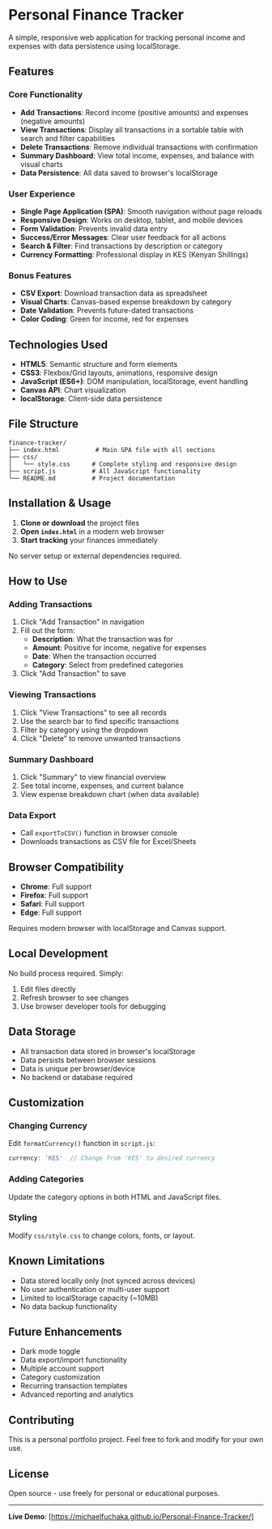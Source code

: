 # Personal Finance Tracker

A simple, responsive web application for tracking personal income and expenses with data persistence using localStorage.

## Features

### Core Functionality
- **Add Transactions**: Record income (positive amounts) and expenses (negative amounts)
- **View Transactions**: Display all transactions in a sortable table with search and filter capabilities
- **Delete Transactions**: Remove individual transactions with confirmation
- **Summary Dashboard**: View total income, expenses, and balance with visual charts
- **Data Persistence**: All data saved to browser's localStorage

### User Experience
- **Single Page Application (SPA)**: Smooth navigation without page reloads
- **Responsive Design**: Works on desktop, tablet, and mobile devices
- **Form Validation**: Prevents invalid data entry
- **Success/Error Messages**: Clear user feedback for all actions
- **Search & Filter**: Find transactions by description or category
- **Currency Formatting**: Professional display in KES (Kenyan Shillings)

### Bonus Features
- **CSV Export**: Download transaction data as spreadsheet
- **Visual Charts**: Canvas-based expense breakdown by category
- **Date Validation**: Prevents future-dated transactions
- **Color Coding**: Green for income, red for expenses

## Technologies Used

- **HTML5**: Semantic structure and form elements
- **CSS3**: Flexbox/Grid layouts, animations, responsive design
- **JavaScript (ES6+)**: DOM manipulation, localStorage, event handling
- **Canvas API**: Chart visualization
- **localStorage**: Client-side data persistence

## File Structure

```
finance-tracker/
├── index.html          # Main SPA file with all sections
├── css/
│   └── style.css      # Complete styling and responsive design
├── script.js          # All JavaScript functionality
└── README.md          # Project documentation
```

## Installation & Usage

1. **Clone or download** the project files
2. **Open `index.html`** in a modern web browser
3. **Start tracking** your finances immediately

No server setup or external dependencies required.

## How to Use

### Adding Transactions
1. Click "Add Transaction" in navigation
2. Fill out the form:
   - **Description**: What the transaction was for
   - **Amount**: Positive for income, negative for expenses
   - **Date**: When the transaction occurred
   - **Category**: Select from predefined categories
3. Click "Add Transaction" to save

### Viewing Transactions
1. Click "View Transactions" to see all records
2. Use the search bar to find specific transactions
3. Filter by category using the dropdown
4. Click "Delete" to remove unwanted transactions

### Summary Dashboard
1. Click "Summary" to view financial overview
2. See total income, expenses, and current balance
3. View expense breakdown chart (when data available)

### Data Export
- Call `exportToCSV()` function in browser console
- Downloads transactions as CSV file for Excel/Sheets

## Browser Compatibility

- **Chrome**: Full support
- **Firefox**: Full support  
- **Safari**: Full support
- **Edge**: Full support

Requires modern browser with localStorage and Canvas support.

## Local Development

No build process required. Simply:

1. Edit files directly
2. Refresh browser to see changes
3. Use browser developer tools for debugging

## Data Storage

- All transaction data stored in browser's localStorage
- Data persists between browser sessions
- Data is unique per browser/device
- No backend or database required

## Customization

### Changing Currency
Edit `formatCurrency()` function in `script.js`:
```javascript
currency: 'KES'  // Change from 'KES' to desired currency
```

### Adding Categories  
Update the category options in both HTML and JavaScript files.

### Styling
Modify `css/style.css` to change colors, fonts, or layout.

## Known Limitations

- Data stored locally only (not synced across devices)
- No user authentication or multi-user support
- Limited to localStorage capacity (~10MB)
- No data backup functionality

## Future Enhancements

- Dark mode toggle
- Data export/import functionality
- Multiple account support
- Category customization
- Recurring transaction templates
- Advanced reporting and analytics

## Contributing

This is a personal portfolio project. Feel free to fork and modify for your own use.

## License

Open source - use freely for personal or educational purposes.

---

**Live Demo**: [https://michaelfuchaka.github.io/Personal-Finance-Tracker/]
